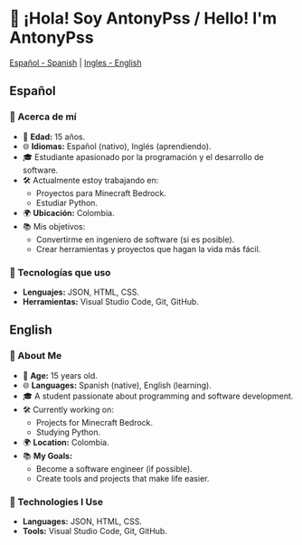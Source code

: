 # 👋 ¡Hola! Soy AntonyPss / Hello! I'm AntonyPss

[Español - Spanish](#español) | [Ingles - English](#english)

## Español

### 🚀 Acerca de mí
- 🌟 **Edad:** 15 años.
- 🌐 **Idiomas:** Español (nativo), Inglés (aprendiendo).
- 🎓 Estudiante apasionado por la programación y el desarrollo de software.
- 🛠️ Actualmente estoy trabajando en:
  - Proyectos para Minecraft Bedrock.
  - Estudiar Python.
- 🌍 **Ubicación:** Colombia.
- 📚 Mis objetivos:
  - Convertirme en ingeniero de software (si es posible).
  - Crear herramientas y proyectos que hagan la vida más fácil.

### 🔧 Tecnologías que uso
- **Lenguajes:** JSON, HTML, CSS.
- **Herramientas:** Visual Studio Code, Git, GitHub.

## English

### 🚀 About Me
- 🌟 **Age:** 15 years old.  
- 🌐 **Languages:** Spanish (native), English (learning).  
- 🎓 A student passionate about programming and software development.  
- 🛠️ Currently working on:  
  - Projects for Minecraft Bedrock.  
  - Studying Python.  
- 🌍 **Location:** Colombia.  
- 📚 **My Goals:**  
  - Become a software engineer (if possible).  
  - Create tools and projects that make life easier.  

### 🔧 Technologies I Use
- **Languages:** JSON, HTML, CSS.  
- **Tools:** Visual Studio Code, Git, GitHub.
